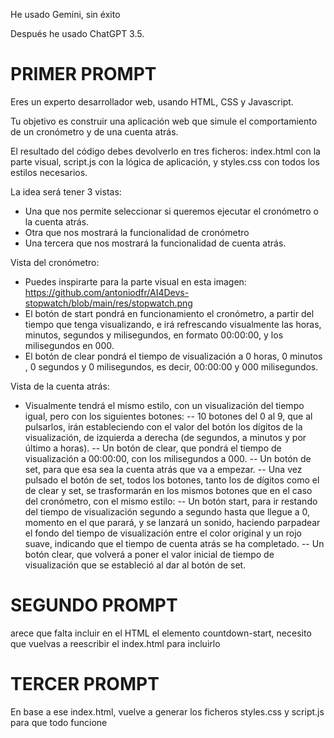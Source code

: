 He usado Gemini, sin éxito

Después he usado ChatGPT 3.5.

# PRIMER PROMPT

Eres un experto desarrollador web, usando HTML, CSS y Javascript.

Tu objetivo es construir una aplicación web que simule el comportamiento de un cronómetro y de una cuenta atrás.

El resultado del código debes devolverlo en tres ficheros: index.html con la parte visual, script.js con la lógica de aplicación, y styles.css con todos los estilos necesarios.

La idea será tener 3 vistas:

- Una que nos permite seleccionar si queremos ejecutar el cronómetro o la cuenta atrás.
- Otra que nos mostrará la funcionalidad de cronómetro
- Una tercera que nos mostrará la funcionalidad de cuenta atrás.

Vista del cronómetro:

- Puedes inspirarte para la parte visual en esta imagen: https://github.com/antoniodfr/AI4Devs-stopwatch/blob/main/res/stopwatch.png
- El botón de start pondrá en funcionamiento el cronómetro, a partir del tiempo que tenga visualizando, e irá refrescando visualmente las horas, minutos, segundos y milisegundos, en formato 00:00:00, y los milisegundos en 000.
- El botón de clear pondrá el tiempo de visualización a 0 horas, 0 minutos , 0 segundos y 0 milisegundos, es decir, 00:00:00 y 000 milisegundos.

Vista de la cuenta atrás:

- Visualmente tendrá el mismo estilo, con un visualización del tiempo igual, pero con los siguientes botones:
 -- 10 botones del 0 al 9, que al pulsarlos, irán estableciendo con el valor del botón los dígitos de la visualización, de izquierda a derecha (de segundos, a minutos y por último a horas).
 -- Un botón de clear, que pondrá el tiempo de visualización a 00:00:00, con los milisegundos a 000.
 -- Un botón de set, para que esa sea la cuenta atrás que va a empezar.
 -- Una vez pulsado el botón de set, todos los botones, tanto los de dígitos como el de clear y set, se trasformarán en los mismos botones que en el caso del cronómetro, con el mismo estilo:
 -- Un botón start, para ir restando del tiempo de visualización segundo a segundo hasta que llegue a 0, momento en el que parará, y se lanzará un sonido, haciendo parpadear el fondo del tiempo de visualización entre el color original y un rojo suave, indicando que el tiempo de cuenta atrás se ha completado.
 -- Un botón clear, que volverá a poner el valor inicial de tiempo de visualización que se estableció al dar al botón de set.

 # SEGUNDO PROMPT
 
 arece que falta incluir en el HTML el elemento countdown-start, necesito que vuelvas a reescribir el index.html para incluirlo

 # TERCER PROMPT
 
 En base a ese index.html, vuelve a generar los ficheros styles.css y script.js para que todo funcione